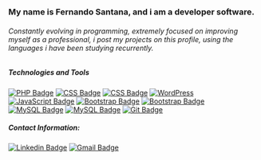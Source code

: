 <h3>My name is Fernando Santana, and i am a developer software.</h3>

<h6>Constantly evolving in programming, extremely focused on improving myself as a professional, i post my projects on this profile, using the languages i have been studying recurrently.</h6>

<h5>Technologies and Tools</h5>

[![PHP Badge](https://img.shields.io/badge/PHP-777BB4.svg?style=for-the-badge&logo=PHP&logoColor=white)](https://github.com/devfernando10)
[![CSS Badge](https://img.shields.io/badge/Laravel-FF2D20?style=for-the-badge&logo=laravel&logoColor=white)](https://github.com/devfernando10)
[![CSS Badge](https://img.shields.io/badge/connect-%2300843e.svg?style=for-the-badge&logo=symfony&logoColor=white)](https://github.com/devfernando10)
[![WordPress](https://img.shields.io/badge/WordPress-21759B.svg?style=for-the-badge&logo=WordPress&logoColor=white)](https://github.com/devfernando10)
[![JavaScript Badge](https://img.shields.io/badge/JavaScript-323330?style=for-the-badge&logo=javascript&logoColor=F7DF1E
)](https://github.com/devfernando10)
[![Bootstrap Badge](https://img.shields.io/badge/Node.js-43853D?style=for-the-badge&logo=node.js&logoColor=white)](https://github.com/devfernando10)
[![Bootstrap Badge](https://img.shields.io/badge/Vue.js-35495E?style=for-the-badge&logo=vue.js&logoColor=4FC08D)](https://github.com/devfernando10)
[![MySQL Badge](https://img.shields.io/badge/MySQL-005C84?style=for-the-badge&logo=mysql&logoColor=white)](https://github.com/devfernando10)
[![MySQL Badge](https://img.shields.io/badge/MariaDB-003545?style=for-the-badge&logo=mariadb&logoColor=white)](https://github.com/devfernando10)
[![Git Badge](https://img.shields.io/badge/GIT-E44C30?style=for-the-badge&logo=git&logoColor=white)](https://github.com/devfernando10)



<h5>Contact Information:</h5>

[![Linkedin Badge](https://img.shields.io/badge/LinkedIn-0077B5?style=for-the-badge&logo=linkedin&logoColor=white&link=https://www.linkedin.com/in/fernando-santana-22656428a//)](https://www.linkedin.com/in/dev-fernando/)
[![Gmail Badge](https://img.shields.io/badge/Gmail-D14836?style=for-the-badge&logo=gmail&logoColor=white&link=mailto:devfernando55@gmail.com)](mailto:devfernando55@gmail.com)

